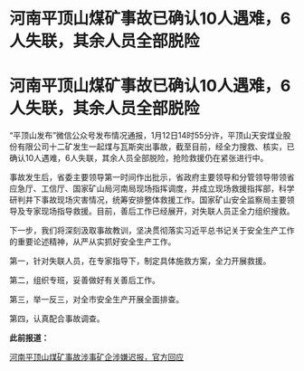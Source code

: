 # 河南平顶山煤矿事故已确认10人遇难，6人失联，其余人员全部脱险

# 河南平顶山煤矿事故已确认10人遇难，6人失联，其余人员全部脱险

“平顶山发布”微信公众号发布情况通报，1月12日14时55分许，平顶山天安煤业股份有限公司十二矿发生一起煤与瓦斯突出事故，截至目前，经全力搜救、核实，已确认10人遇难，6人失联，其余人员全部脱险，抢险救援仍在紧张进行中。

事故发生后，省委主要领导第一时间作出批示，省政府主要领导和分管领导带领省应急厅、工信厅、国家矿山局河南局现场指挥调度，并成立现场救援指挥部，科学研判井下事故现场灾害情况，统筹安排整体救援工作。国家矿山安全监察局主要领导及专家现场指导救援。目前，善后工作已经展开，对失联人员正全力组织搜救。

下一步，我们将深刻汲取事故教训，坚决贯彻落实习近平总书记关于安全生产工作的重要论述精神，从严从实抓好安全生产工作。

第一，针对失联人员，在专家指导下，制定具体施救方案，全力开展救援。

第二，组织专班，妥善做好有关善后工作。

第三，举一反三，对全市安全生产开展全面排查。

第四，认真配合事故调查。

**此前报道：**

[河南平顶山煤矿事故涉事矿企涉嫌迟报，官方回应 ](https://news.qq.com/rain/a/20240113A04G4C00)


